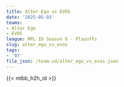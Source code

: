 ```yaml
---
title: Alter Ego vs EVOS
date: '2025-05-03'
teams:
- Alter Ego
- EVOS
league: MPL ID Season 8 - Playoffs
slug: alter_ego_vs_evos
tags:
- '97'
file_json: /team-id/alter_ego_vs_evos.json
---
```


{{< mlbb_h2h_id >}}
